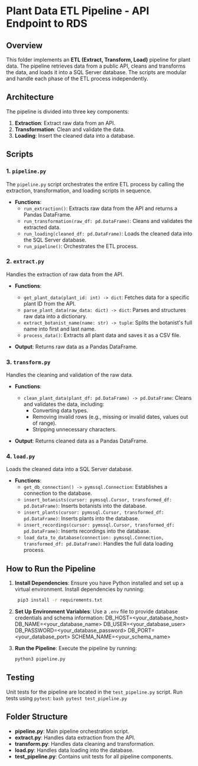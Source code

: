 Plant Data ETL Pipeline - API Endpoint to RDS
=================================

Overview
--------
This folder implements an **ETL (Extract, Transform, Load)** pipeline for plant data. The pipeline retrieves data 
from a public API, cleans and transforms the data, and loads it into a SQL Server database. The scripts are modular and 
handle each phase of the ETL process independently.

Architecture
------------
The pipeline is divided into three key components:
1. **Extraction**: Extract raw data from an API.
2. **Transformation**: Clean and validate the data.
3. **Loading**: Insert the cleaned data into a database.

Scripts
-------
### 1. `pipeline.py`
The `pipeline.py` script orchestrates the entire ETL process by calling the extraction, transformation, and loading scripts 
in sequence.

- **Functions**:
  - `run_extraction()`: Extracts raw data from the API and returns a Pandas DataFrame.
  - `run_transformation(raw_df: pd.DataFrame)`: Cleans and validates the extracted data.
  - `run_loading(cleaned_df: pd.DataFrame)`: Loads the cleaned data into the SQL Server database.
  - `run_pipeline()`: Orchestrates the ETL process.

### 2. `extract.py`
Handles the extraction of raw data from the API.

- **Functions**:
  - `get_plant_data(plant_id: int) -> dict`: Fetches data for a specific plant ID from the API.
  - `parse_plant_data(raw_data: dict) -> dict`: Parses and structures raw data into a dictionary.
  - `extract_botanist_name(name: str) -> tuple`: Splits the botanist's full name into first and last name.
  - `process_data()`: Extracts all plant data and saves it as a CSV file.

- **Output**: Returns raw data as a Pandas DataFrame.

### 3. `transform.py`
Handles the cleaning and validation of the raw data.

- **Functions**:
  - `clean_plant_data(plant_df: pd.DataFrame) -> pd.DataFrame`: Cleans and validates the data, including:
    - Converting data types.
    - Removing invalid rows (e.g., missing or invalid dates, values out of range).
    - Stripping unnecessary characters.

- **Output**: Returns cleaned data as a Pandas DataFrame.

### 4. `load.py`
Loads the cleaned data into a SQL Server database.

- **Functions**:
  - `get_db_connection() -> pymssql.Connection`: Establishes a connection to the database.
  - `insert_botanists(cursor: pymssql.Cursor, transformed_df: pd.DataFrame)`: Inserts botanists into the database.
  - `insert_plants(cursor: pymssql.Cursor, transformed_df: pd.DataFrame)`: Inserts plants into the database.
  - `insert_recordings(cursor: pymssql.Cursor, transformed_df: pd.DataFrame)`: Inserts recordings into the database.
  - `load_data_to_database(connection: pymssql.Connection, transformed_df: pd.DataFrame)`: Handles the full data loading process.

How to Run the Pipeline
-----------------------
1. **Install Dependencies**:
   Ensure you have Python installed and set up a virtual environment. Install dependencies by running:
   ```bash
    pip3 install -r requirements.txt
    ```

2. **Set Up Environment Variables**:
    Use a `.env` file to provide database credentials and schema information:
    DB_HOST=<your_database_host> DB_NAME=<your_database_name> DB_USER=<your_database_user> DB_PASSWORD=<your_database_password> DB_PORT=<your_database_port> SCHEMA_NAME=<your_schema_name>

3. **Run the Pipeline**:
    Execute the pipeline by running:
    ```bash
    python3 pipeline.py
    ```


Testing
-------
Unit tests for the pipeline are located in the `test_pipeline.py` script. Run tests using `pytest`:
    ```bash
    pytest test_pipeline.py
    ```

Folder Structure
----------------
- **pipeline.py**: Main pipeline orchestration script.
- **extract.py**: Handles data extraction from the API.
- **transform.py**: Handles data cleaning and transformation.
- **load.py**: Handles data loading into the database.
- **test_pipeline.py**: Contains unit tests for all pipeline components.

